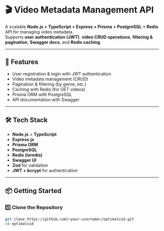 # 🎬 Video Metadata Management API

A scalable **Node.js + TypeScript + Express + Prisma + PostgreSQL + Redis** API for managing video metadata.  
Supports **user authentication (JWT)**, **video CRUD operations**, **filtering & pagination**, **Swagger docs**, and **Redis caching**.

---

## 🚀 Features

- User registration & login with JWT authentication
- Video metadata management (CRUD)
- Pagination & filtering (by genre, etc.)
- Caching with Redis (for GET videos)
- Prisma ORM with PostgreSQL
- API documentation with Swagger

---

## 🛠️ Tech Stack

- **Node.js** + **TypeScript**
- **Express.js**
- **Prisma ORM**
- **PostgreSQL**
- **Redis (ioredis)**
- **Swagger UI**
- **Zod** for validation
- **JWT + bcrypt** for authentication

---

## 📦 Getting Started

### 1️⃣ Clone the Repository

```bash
git clone https://github.com/<your-username>/optimalvid.git
cd optimalvid
```

